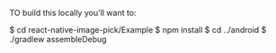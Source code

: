 TO build this locally you'll want to:

$ cd react-native-image-pick/Example
$ npm install
$ cd ../android
$ ./gradlew assembleDebug


